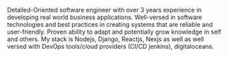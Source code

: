 Detailed-Oriented software engineer with over 3 years experience in developing real world business
applications. Well-versed in software technologies and best practices in creating systems that are
reliable and user-friendly. Proven ability to adapt and potentially grow knowledge in self and others.
My stack is Nodejs, Django, Reactjs, Nexjs as well as well versed with DevOps tools/cloud providers (CI/CD jenkins),  digitaloceans.
